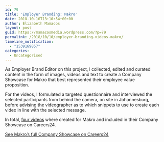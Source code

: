 ```yaml
---
id: 79
title: 'Employer Branding: Makro'
date: 2018-10-10T13:10:54+00:00
author: Elizabeth Mamacos
layout: post
guid: https://mamacosmedia.wordpress.com/?p=79
permalink: /2018/10/10/employer-branding-videos-makro/
timeline_notification:
  - "1539169857"
categories:
  - Uncategorised
---
```

<span class="embed-youtube" style="text-align:center; display: block;"></span>

As Employer Brand Editor on this project, I collected, edited and curated content in the form of images, videos and text to create a Company Showcase for Makro that best represented their employee value proposition.

For the videos, I formulated a targeted questionnaire and interviewed the selected participants from behind the camera, on site in Johannesburg, before advising the videographer as to which snippets to use to create each video in line with the selected message.

In total, <a href="https://www.youtube.com/results?search_query=careers24+makro" target="_blank" rel="noopener">four videos</a> where created for Makro and included in their Company Showcase on Careers24.

<a href="https://www.careers24.com/now-hiring/16798-makro-sa/home/" target="_blank" rel="noopener">See Makro’s full Company Showcase on Careers24</a>